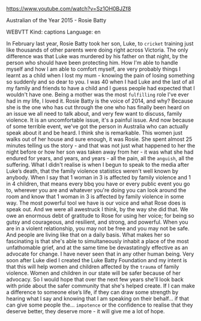 https://www.youtube.com/watch?v=Sz1OH0BJZf8 

Australian of the Year 2015 - Rosie Batty 

WEBVTT Kind: captions Language: en 

In February last year, Rosie Batty took her son, Luke, to `cricket` training just like thousands of other parents were doing right across Victoria. The only difference was that Luke was murdered by his father on that night, by the person who should have been protecting him. How I'm able to handle myself and how I am able to comfort myself, are very probably things I learnt as a child when I lost my mum - knowing the pain of losing something so suddenly and so dear to you. I was 40 when I had Luke and the last of all my family and friends to have a child and I guess people had expected that I wouldn't have one. Being a mother was the most `fulfilling` role I've ever had in my life, l loved it. Rosie Batty is the voice of 2014, and why? Because she is the one who has cut through the one who has finally been heard on an issue we all need to talk about, and very few want to discuss, family violence. It is an uncomfortable issue, it's a painful issue. And now because of some terrible event, we've got the person in Australia who can actually speak about it and be heard. I think she is remarkable. This women just walks out of her house and sure enough, it was Rosie. She spent almost 25 minutes telling us the story - and that was not just what happened to her the night before or how her son was taken away from her - it was what she had endured for years, and years, and years - all the pain, all the `anguish`, all the suffering. What I didn't realise is when I begun to speak to the media after Luke’s death, that the family violence statistics weren't well known by anybody. When I say that 1 woman in 3 is affected by family violence and 1 in 4 children, that means every bbq you have or every public event you go to, wherever you are and whatever you're doing you can look around the room and know that 1 woman in 3 is affected by family violence in some way. The most powerful tool we have is our voice and what Rose does is speak out. And we were all awestruck I think, by the way she did that. We owe an enormous debt of gratitude to Rose for using her voice; for being so gutsy and courageous, and resilient, and strong, and powerful. When you are in a violent relationship, you may not be free and you may not be safe. And people are living like that on a daily basis. What makes her so fascinating is that she's able to simultaneously inhabit a place of the most unfathomable grief, and at the same time be devastatingly effective as an advocate for change. I have never seen that in any other human being. Very soon after Luke died I created the Luke Batty Foundation and my intent is that this will help women and children affected by the `trauma` of family violence. Women and children in our state will be safer because of her advocacy. So I would hope that over the next few years she'll look back with pride about the safer community that she's helped create. If I can make a difference to someone else’s life, if they can draw some strength by hearing what I say and knowing that I am speaking on their behalf... if that can give some people the... `impotence` or the confidence to realise that they deserve better, they deserve more - it will give me a lot of hope. 